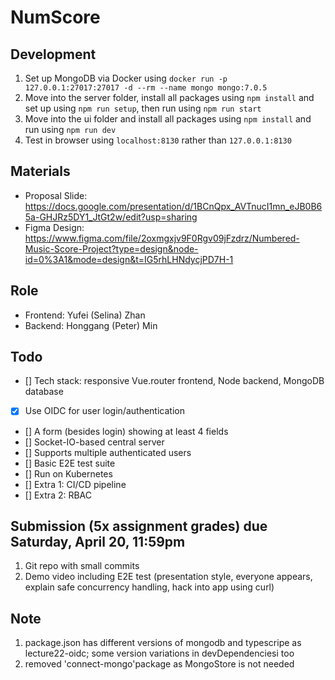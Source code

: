 # NumScore

## Development
1. Set up MongoDB via Docker using `docker run -p 127.0.0.1:27017:27017 -d --rm --name mongo mongo:7.0.5`
2. Move into the server folder, install all packages using `npm install` and set up using `npm run setup`, then run using `npm run start`
3. Move into the ui folder and install all packages using `npm install` and run using `npm run dev`
4. Test in browser using `localhost:8130` rather than `127.0.0.1:8130`

## Materials
- Proposal Slide: https://docs.google.com/presentation/d/1BCnQpx_AVTnucI1mn_eJB0B65a-GHJRz5DY1_JtGt2w/edit?usp=sharing
- Figma Design: https://www.figma.com/file/2oxmgxjv9F0Rgv09jFzdrz/Numbered-Music-Score-Project?type=design&node-id=0%3A1&mode=design&t=IG5rhLHNdycjPD7H-1

## Role
- Frontend: Yufei (Selina) Zhan
- Backend: Honggang (Peter) Min

## Todo
- [] Tech stack: responsive Vue.router frontend, Node backend, MongoDB database
- [x] Use OIDC for user login/authentication
- [] A form (besides login) showing at least 4 fields
- [] Socket-IO-based central server
- [] Supports multiple authenticated users
- [] Basic E2E test suite
- [] Run on Kubernetes
- [] Extra 1: CI/CD pipeline
- [] Extra 2: RBAC

## Submission (5x assignment grades) due **Saturday, April 20, 11:59pm**
1. Git repo with small commits
2. Demo video including E2E test (presentation style, everyone appears, explain safe concurrency handling, hack into app using curl)

## Note
1. package.json has different versions of mongodb and typescripe as lecture22-oidc; some version variations in devDependenciesi too
2. removed 'connect-mongo'package as MongoStore is not needed
